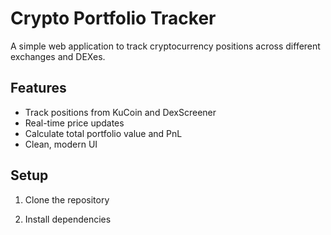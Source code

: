 # Crypto Portfolio Tracker

A simple web application to track cryptocurrency positions across different exchanges and DEXes.

## Features
- Track positions from KuCoin and DexScreener
- Real-time price updates
- Calculate total portfolio value and PnL
- Clean, modern UI

## Setup
1. Clone the repository 

2. Install dependencies 